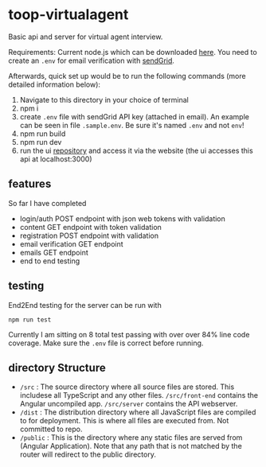 # toop-virtualagent

Basic api and server for virtual agent interview. 

Requirements: Current node.js which can be downloaded [here](https://nodejs.org/en/download/current/).
You need to create an `.env` for email verification with [sendGrid](https://sendgrid.com/).

Afterwards, quick set up would be to run the following commands (more detailed information below):
1. Navigate to this directory in your choice of terminal
2. npm i 
3. create `.env` file with sendGrid API key (attached in email). An example can be seen in file `.sample.env`. Be sure it's named `.env` and not `env`!
4. npm run build 
5. npm run dev
6. run the ui [repository](https://github.com/anton-lam/toop-virtualagent-ui) and access it via the website (the ui accesses this api at localhost:3000)

## features 
So far I have completed
* login/auth POST endpoint with json web tokens with validation
* content GET endpoint with token validation
* registration POST endpoint with validation
* email verification GET endpoint
* emails GET endpoint 
* end to end testing

## testing

End2End testing for the server can be run with
```
npm run test
```

Currently I am sitting on 8 total test passing with over over 84% line code coverage. Make sure the `.env` file is correct before running.

## directory Structure
  - `/src` : The source directory where all source files are stored. This includese all TypeScript and any other files. `/src/front-end` contains the Angular uncompiled app. `/src/server` contains the API webserver. 
  - `/dist` : The distribution directory where all JavaScript files are compiled to for deployment. This is where all files are executed from. Not committed to repo.
  - `/public` : This is the directory where any static files are served from (Angular Application). Note that any path that is not matched by the router will redirect to the public directory.
